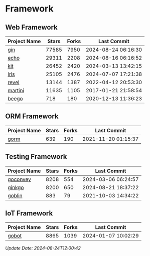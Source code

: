 # Framework

## Web Framework
| Project Name | Stars | Forks | Last Commit |
| ------------ | ----- | ----- | ----------- |
| [gin](https://github.com/gin-gonic/gin) | 77585 | 7950 | 2024-08-24 06:16:30 |
| [echo](https://github.com/labstack/echo) | 29311 | 2208 | 2024-08-16 06:16:52 |
| [kit](https://github.com/go-kit/kit) | 26452 | 2420 | 2024-03-13 13:42:15 |
| [iris](https://github.com/kataras/iris) | 25105 | 2476 | 2024-07-07 17:21:38 |
| [revel](https://github.com/revel/revel) | 13144 | 1387 | 2022-04-12 20:53:30 |
| [martini](https://github.com/go-martini/martini) | 11635 | 1105 | 2017-01-21 21:58:54 |
| [beego](https://github.com/astaxie/beego) | 718 | 180 | 2020-12-13 11:36:23 |

## ORM Framework
| Project Name | Stars | Forks | Last Commit |
| ------------ | ----- | ----- | ----------- |
| [gorm](https://github.com/jinzhu/gorm) | 639 | 190 | 2021-11-20 01:15:37 |

## Testing Framework
| Project Name | Stars | Forks | Last Commit |
| ------------ | ----- | ----- | ----------- |
| [goconvey](https://github.com/smartystreets/goconvey) | 8208 | 554 | 2024-03-06 06:24:57 |
| [ginkgo](https://github.com/onsi/ginkgo) | 8200 | 650 | 2024-08-21 18:37:22 |
| [goblin](https://github.com/franela/goblin) | 883 | 79 | 2021-10-03 14:34:22 |

## IoT Framework
| Project Name | Stars | Forks | Last Commit |
| ------------ | ----- | ----- | ----------- |
| [gobot](https://github.com/hybridgroup/gobot) | 8865 | 1039 | 2024-01-07 10:02:29 |

*Update Date: 2024-08-24T12:00:42*
